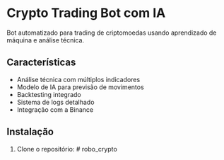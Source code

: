 # Crypto Trading Bot com IA

Bot automatizado para trading de criptomoedas usando aprendizado de máquina e análise técnica.

## Características

- Análise técnica com múltiplos indicadores
- Modelo de IA para previsão de movimentos
- Backtesting integrado
- Sistema de logs detalhado
- Integração com a Binance

## Instalação

1. Clone o repositório:
#   r o b o _ c r y p t o  
 